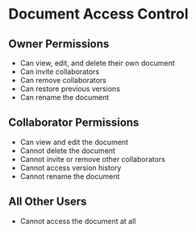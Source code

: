# Document Access Control

## Owner Permissions
- Can view, edit, and delete their own document
- Can invite collaborators
- Can remove collaborators
- Can restore previous versions
- Can rename the document

## Collaborator Permissions
- Can view and edit the document
- Cannot delete the document
- Cannot invite or remove other collaborators
- Cannot access version history
- Cannot rename the document

## All Other Users
- Cannot access the document at all
